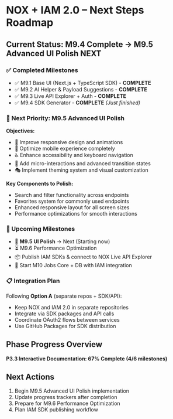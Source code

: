 # NOX + IAM 2.0 – Next Steps Roadmap

## Current Status: M9.4 Complete → M9.5 Advanced UI Polish NEXT

### ✅ Completed Milestones
- ✅ M9.1 Base UI (Next.js + TypeScript SDK) - **COMPLETE**
- ✅ M9.2 AI Helper & Payload Suggestions - **COMPLETE**  
- ✅ M9.3 Live API Explorer + Auth - **COMPLETE**
- ✅ M9.4 SDK Generator - **COMPLETE** *(Just finished)*

### 🎯 Next Priority: M9.5 Advanced UI Polish

**Objectives:**
- 🎨 Improve responsive design and animations
- 📱 Optimize mobile experience completely
- ♿ Enhance accessibility and keyboard navigation
- 🌟 Add micro-interactions and advanced transition states
- 🎭 Implement theming system and visual customization

**Key Components to Polish:**
- Search and filter functionality across endpoints
- Favorites system for commonly used endpoints
- Enhanced responsive layout for all screen sizes
- Performance optimizations for smooth interactions

### 🔄 Upcoming Milestones
- 🎯 **M9.5 UI Polish** → Next (Starting now)
- ⏳ M9.6 Performance Optimization
- 📦 Publish IAM SDKs & connect to NOX Live API Explorer
- 🚀 Start M10 Jobs Core + DB with IAM integration

### 📋 Integration Plan
Following **Option A** (separate repos + SDK/API):
- Keep NOX and IAM 2.0 in separate repositories
- Integrate via SDK packages and API calls
- Coordinate OAuth2 flows between services
- Use GitHub Packages for SDK distribution

## Phase Progress Overview
**P3.3 Interactive Documentation: 67% Complete (4/6 milestones)**

## Next Actions
1. Begin M9.5 Advanced UI Polish implementation
2. Update progress trackers after completion
3. Prepare for M9.6 Performance Optimization
4. Plan IAM SDK publishing workflow

